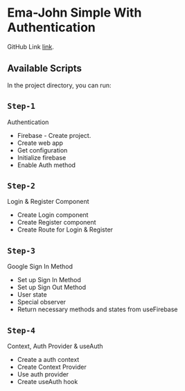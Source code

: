 # Ema-John Simple With Authentication

GitHub Link [link](https://github.com/musasazib/ema-john-simple-with-auth).

## Available Scripts

In the project directory, you can run:

## `Step-1`
Authentication
- Firebase - Create project.
- Create web app
- Get configuration
- Initialize firebase
- Enable Auth method

## `Step-2`
Login & Register Component
- Create Login component
- Create Register component
- Create Route for Login & Register

## `Step-3`
Google Sign In Method
- Set up Sign In Method
- Set up Sign Out Method
- User state
- Special observer
- Return necessary methods and states from useFirebase

## `Step-4`
Context, Auth Provider & useAuth
- Create a auth context
- Create Context Provider
- Use auth provider
- Create useAuth hook

